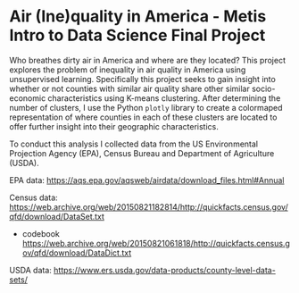 # Air (Ine)quality in America - Metis Intro to Data Science Final Project

Who breathes dirty air in America and where are they located? This project explores the problem of inequality in air quality in America using unsupervised learning. Specifically this project seeks to gain insight into whether or not counties with similar air quality share other similar socio-economic characteristics using K-means clustering. After determining the number of clusters, I use the Python `plotly` library to create a colormaped representation of where counties in each of these clusters are located to offer further insight into their geographic characteristics. 

To conduct this analysis I collected data from the US Environmental Projection Agency (EPA), Census Bureau and Department of Agriculture (USDA). 

EPA data: https://aqs.epa.gov/aqsweb/airdata/download_files.html#Annual

Census data: https://web.archive.org/web/20150821182814/http://quickfacts.census.gov/qfd/download/DataSet.txt 
- codebook https://web.archive.org/web/20150821061818/http://quickfacts.census.gov/qfd/download/DataDict.txt

USDA data: https://www.ers.usda.gov/data-products/county-level-data-sets/
